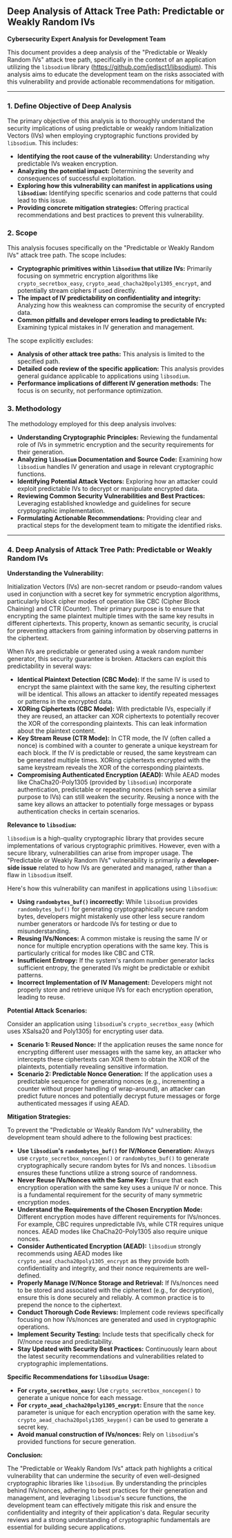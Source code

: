## Deep Analysis of Attack Tree Path: Predictable or Weakly Random IVs

**Cybersecurity Expert Analysis for Development Team**

This document provides a deep analysis of the "Predictable or Weakly Random IVs" attack tree path, specifically in the context of an application utilizing the `libsodium` library (https://github.com/jedisct1/libsodium). This analysis aims to educate the development team on the risks associated with this vulnerability and provide actionable recommendations for mitigation.

---

### 1. Define Objective of Deep Analysis

The primary objective of this analysis is to thoroughly understand the security implications of using predictable or weakly random Initialization Vectors (IVs) when employing cryptographic functions provided by `libsodium`. This includes:

* **Identifying the root cause of the vulnerability:** Understanding why predictable IVs weaken encryption.
* **Analyzing the potential impact:** Determining the severity and consequences of successful exploitation.
* **Exploring how this vulnerability can manifest in applications using `libsodium`:** Identifying specific scenarios and code patterns that could lead to this issue.
* **Providing concrete mitigation strategies:** Offering practical recommendations and best practices to prevent this vulnerability.

### 2. Scope

This analysis focuses specifically on the "Predictable or Weakly Random IVs" attack tree path. The scope includes:

* **Cryptographic primitives within `libsodium` that utilize IVs:**  Primarily focusing on symmetric encryption algorithms like `crypto_secretbox_easy`, `crypto_aead_chacha20poly1305_encrypt`, and potentially stream ciphers if used directly.
* **The impact of IV predictability on confidentiality and integrity:**  Analyzing how this weakness can compromise the security of encrypted data.
* **Common pitfalls and developer errors leading to predictable IVs:**  Examining typical mistakes in IV generation and management.

The scope explicitly excludes:

* **Analysis of other attack tree paths:** This analysis is limited to the specified path.
* **Detailed code review of the specific application:** This analysis provides general guidance applicable to applications using `libsodium`.
* **Performance implications of different IV generation methods:** The focus is on security, not performance optimization.

### 3. Methodology

The methodology employed for this deep analysis involves:

* **Understanding Cryptographic Principles:** Reviewing the fundamental role of IVs in symmetric encryption and the security requirements for their generation.
* **Analyzing `libsodium` Documentation and Source Code:** Examining how `libsodium` handles IV generation and usage in relevant cryptographic functions.
* **Identifying Potential Attack Vectors:**  Exploring how an attacker could exploit predictable IVs to decrypt or manipulate encrypted data.
* **Reviewing Common Security Vulnerabilities and Best Practices:**  Leveraging established knowledge and guidelines for secure cryptographic implementation.
* **Formulating Actionable Recommendations:**  Providing clear and practical steps for the development team to mitigate the identified risks.

---

### 4. Deep Analysis of Attack Tree Path: Predictable or Weakly Random IVs

**Understanding the Vulnerability:**

Initialization Vectors (IVs) are non-secret random or pseudo-random values used in conjunction with a secret key for symmetric encryption algorithms, particularly block cipher modes of operation like CBC (Cipher Block Chaining) and CTR (Counter). Their primary purpose is to ensure that encrypting the same plaintext multiple times with the same key results in different ciphertexts. This property, known as semantic security, is crucial for preventing attackers from gaining information by observing patterns in the ciphertext.

When IVs are predictable or generated using a weak random number generator, this security guarantee is broken. Attackers can exploit this predictability in several ways:

* **Identical Plaintext Detection (CBC Mode):** If the same IV is used to encrypt the same plaintext with the same key, the resulting ciphertext will be identical. This allows an attacker to identify repeated messages or patterns in the encrypted data.
* **XORing Ciphertexts (CBC Mode):** With predictable IVs, especially if they are reused, an attacker can XOR ciphertexts to potentially recover the XOR of the corresponding plaintexts. This can leak information about the plaintext content.
* **Key Stream Reuse (CTR Mode):** In CTR mode, the IV (often called a nonce) is combined with a counter to generate a unique keystream for each block. If the IV is predictable or reused, the same keystream can be generated multiple times. XORing ciphertexts encrypted with the same keystream reveals the XOR of the corresponding plaintexts.
* **Compromising Authenticated Encryption (AEAD):** While AEAD modes like ChaCha20-Poly1305 (provided by `libsodium`) incorporate authentication, predictable or repeating nonces (which serve a similar purpose to IVs) can still weaken the security. Reusing a nonce with the same key allows an attacker to potentially forge messages or bypass authentication checks in certain scenarios.

**Relevance to `libsodium`:**

`libsodium` is a high-quality cryptographic library that provides secure implementations of various cryptographic primitives. However, even with a secure library, vulnerabilities can arise from improper usage. The "Predictable or Weakly Random IVs" vulnerability is primarily a **developer-side issue** related to how IVs are generated and managed, rather than a flaw in `libsodium` itself.

Here's how this vulnerability can manifest in applications using `libsodium`:

* **Using `randombytes_buf()` incorrectly:** While `libsodium` provides `randombytes_buf()` for generating cryptographically secure random bytes, developers might mistakenly use other less secure random number generators or hardcode IVs for testing or due to misunderstanding.
* **Reusing IVs/Nonces:**  A common mistake is reusing the same IV or nonce for multiple encryption operations with the same key. This is particularly critical for modes like CBC and CTR.
* **Insufficient Entropy:** If the system's random number generator lacks sufficient entropy, the generated IVs might be predictable or exhibit patterns.
* **Incorrect Implementation of IV Management:**  Developers might not properly store and retrieve unique IVs for each encryption operation, leading to reuse.

**Potential Attack Scenarios:**

Consider an application using `libsodium`'s `crypto_secretbox_easy` (which uses XSalsa20 and Poly1305) for encrypting user data.

* **Scenario 1: Reused Nonce:** If the application reuses the same nonce for encrypting different user messages with the same key, an attacker who intercepts these ciphertexts can XOR them to obtain the XOR of the plaintexts, potentially revealing sensitive information.
* **Scenario 2: Predictable Nonce Generation:** If the application uses a predictable sequence for generating nonces (e.g., incrementing a counter without proper handling of wrap-around), an attacker can predict future nonces and potentially decrypt future messages or forge authenticated messages if using AEAD.

**Mitigation Strategies:**

To prevent the "Predictable or Weakly Random IVs" vulnerability, the development team should adhere to the following best practices:

* **Use `libsodium`'s `randombytes_buf()` for IV/Nonce Generation:**  Always use `crypto_secretbox_noncegen()` or `randombytes_buf()` to generate cryptographically secure random bytes for IVs and nonces. `libsodium` ensures these functions utilize a strong source of randomness.
* **Never Reuse IVs/Nonces with the Same Key:**  Ensure that each encryption operation with the same key uses a unique IV or nonce. This is a fundamental requirement for the security of many symmetric encryption modes.
* **Understand the Requirements of the Chosen Encryption Mode:** Different encryption modes have different requirements for IVs/nonces. For example, CBC requires unpredictable IVs, while CTR requires unique nonces. AEAD modes like ChaCha20-Poly1305 also require unique nonces.
* **Consider Authenticated Encryption (AEAD):**  `libsodium` strongly recommends using AEAD modes like `crypto_aead_chacha20poly1305_encrypt` as they provide both confidentiality and integrity, and their nonce requirements are well-defined.
* **Properly Manage IV/Nonce Storage and Retrieval:** If IVs/nonces need to be stored and associated with the ciphertext (e.g., for decryption), ensure this is done securely and reliably. A common practice is to prepend the nonce to the ciphertext.
* **Conduct Thorough Code Reviews:**  Implement code reviews specifically focusing on how IVs/nonces are generated and used in cryptographic operations.
* **Implement Security Testing:**  Include tests that specifically check for IV/nonce reuse and predictability.
* **Stay Updated with Security Best Practices:**  Continuously learn about the latest security recommendations and vulnerabilities related to cryptographic implementations.

**Specific Recommendations for `libsodium` Usage:**

* **For `crypto_secretbox_easy`:** Use `crypto_secretbox_noncegen()` to generate a unique nonce for each message.
* **For `crypto_aead_chacha20poly1305_encrypt`:**  Ensure that the `nonce` parameter is unique for each encryption operation with the same key. `crypto_aead_chacha20poly1305_keygen()` can be used to generate a secret key.
* **Avoid manual construction of IVs/nonces:** Rely on `libsodium`'s provided functions for secure generation.

**Conclusion:**

The "Predictable or Weakly Random IVs" attack path highlights a critical vulnerability that can undermine the security of even well-designed cryptographic libraries like `libsodium`. By understanding the principles behind IVs/nonces, adhering to best practices for their generation and management, and leveraging `libsodium`'s secure functions, the development team can effectively mitigate this risk and ensure the confidentiality and integrity of their application's data. Regular security reviews and a strong understanding of cryptographic fundamentals are essential for building secure applications.